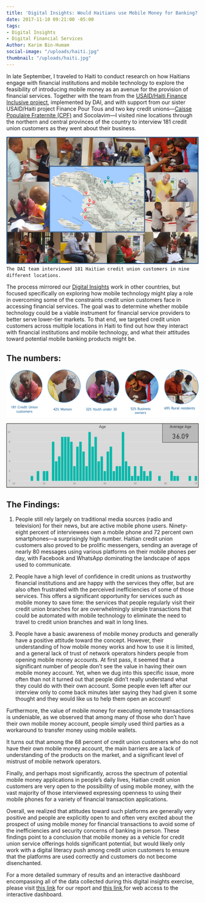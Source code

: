 ```yaml
---
title: 'Digital Insights: Would Haitians use Mobile Money for Banking?'
date: 2017-11-10 09:21:00 -05:00
tags:
- Digital Insights
- Digital Financial Services
Author: Karim Bin-Humam
social-image: "/uploads/haiti.jpg"
thumbnail: "/uploads/haiti.jpg"
---
```


In late September, I traveled to Haiti to conduct research on how Haitians engage with financial institutions and mobile technology to explore the feasibility of introducing mobile money as an avenue for the provision of financial services. Together with the team from the [USAID/Haiti Finance Inclusive project](https://www.dai.com/our-work/projects/haiti-finance-inclusive-fininc), implemented by DAI, and with support from our sister USAID/Haiti project Finance Pour Tous and two key credit unions—[Caisse Populaire Fraternite (CPF)](https://www.facebook.com/CPFRATERNITE/) and Socolavim—I visited nine locations through the northern and central provinces of the country to interview 181 credit union customers as they went about their business.

<!--more-->

![photo.png](/uploads/photo.png)
`The DAI team interviewed 181 Haitian credit union customers in nine different locations.`

The process mirrored our [Digital Insights](https://dai-global-digital.com/tags/?tag=digital-insights) work in other countries, but focused specifically on exploring how mobile technology might play a role in overcoming some of the constraints credit union customers face in accessing financial services. The goal was to determine whether mobile technology could be a viable instrument for financial service providers to better serve lower-tier markets. To that end, we targeted credit union customers across multiple locations in Haiti to find out how they interact with financial institutions and mobile technology, and what their attitudes toward potential mobile banking products might be.

## The numbers:

![numbers.png](/uploads/numbers.png)

![avg age-57a6a6.png](/uploads/avg%20age-57a6a6.png)

## The Findings:

1. People still rely largely on traditional media sources (radio and television) for their news, but are active mobile phone users. Ninety-eight percent of interviewees own a mobile phone and 72 percent own smartphones—a surprisingly high number. Haitian credit union customers also proved to be prolific messengers, sending an average of nearly 80 messages using various platforms on their mobile phones per day, with Facebook and WhatsApp dominating the landscape of apps used to communicate.

   <script id="infogram_0_88ca6b05-89a9-4b1b-9c58-fbc6491168dc" title="Haiti Mobile Phone Data" src="https://e.infogram.com/js/dist/embed.js?hvq" type="text/javascript"></script>

2. People have a high level of confidence in credit unions as trustworthy financial institutions and are happy with the services they offer, but are also often frustrated with the perceived inefficiencies of some of those services. This offers a significant opportunity for services such as mobile money to save time: the services that people regularly visit their credit union branches for are overwhelmingly simple transactions that could be automated with mobile technology to eliminate the need to travel to credit union branches and wait in long lines.

   <script id="infogram_0_614957aa-23e0-4d92-83c4-939587fa0342" title="Haiti Credit Union Satisfaction" src="https://e.infogram.com/js/dist/embed.js?prM" type="text/javascript"></script>

   <script id="infogram_0_0d5cb8bc-b4a8-4ee9-814b-032632ada8b4" title="" src="https://e.infogram.com/js/dist/embed.js?Rsy" type="text/javascript"></script>

3. People have a basic awareness of mobile money products and generally have a positive attitude toward the concept. However, their understanding of how mobile money works and how to use it is limited, and a general lack of trust of network operators hinders people from opening mobile money accounts. At first pass, it seemed that a significant number of people don’t see the value in having their own mobile money account. Yet, when we dug into this specific issue, more often than not it turned out that people didn’t really understand what they could do with their own account. Some people even left after our interview only to come back minutes later saying they had given it some thought and they would like us to help them open an account!

Furthermore, the value of mobile money for executing remote transactions is undeniable, as we observed that among many of those who don’t have their own mobile money account, people simply used third parties as a workaround to transfer money using mobile wallets.

<script id="infogram_0_e405790f-0392-4bd8-99aa-4a699a10d021" title="Haiti Mobile Money Awareness" src="https://e.infogram.com/js/dist/embed.js?bpS" type="text/javascript"></script>

<script id="infogram_0_131e8712-e9bd-4e55-a63d-1109da8f756a" title="Haiti Mobile Money advantages" src="https://e.infogram.com/js/dist/embed.js?F75" type="text/javascript"></script>

It turns out that among the 68 percent of credit union customers who do not have their own mobile money account, the main barriers are a lack of understanding of the products on the market, and a significant level of mistrust of mobile network operators.

<script id="infogram_0_3ed6d83e-8947-48ef-90a3-2d10d1481b6f" title="Why don't you open a mobile money account?" src="https://e.infogram.com/js/dist/embed.js?2AM" type="text/javascript"></script>

Finally, and perhaps most significantly, across the spectrum of potential mobile money applications in people’s daily lives, Haitian credit union customers are very open to the possibility of using mobile money, with the vast majority of those interviewed expressing openness to using their mobile phones for a variety of financial transaction applications.

   <script id="infogram_0_668201ed-9d2a-4894-bee2-7be654a0c468" title="" src="https://e.infogram.com/js/dist/embed.js?x0N" type="text/javascript"></script>

Overall, we realized that attitudes toward such platforms are generally very positive and people are explicitly open to and often very excited about the prospect of using mobile money for financial transactions to avoid some of the inefficiencies and security concerns of banking in person. These findings point to a conclusion that mobile money as a vehicle for credit union service offerings holds significant potential, but would likely only work with a digital literacy push among credit union customers to ensure that the platforms are used correctly and customers do not become disenchanted.

For a more detailed summary of results and an interactive dashboard encompassing all of the data collected during this digital insights exercise, please visit [this link](http://bit.ly/2hh1Xau) for our report and [this link ](https://app.powerbi.com/view?r=eyJrIjoiNTM4OTE5ODItZDc5Ny00NmFkLWE1ZWEtMjBiZmQ5NjRkMDE0IiwidCI6IjcxMDcxMTNkLWUyMGItNGMyMC1hNGNlLTU1M2NhYmJmNjg2ZCIsImMiOjN9)for web access to the interactive dashboard.